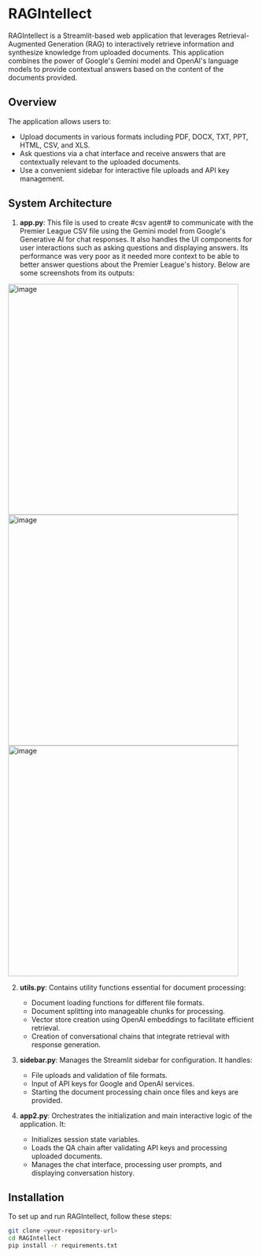 # RAGIntellect

RAGIntellect is a Streamlit-based web application that leverages Retrieval-Augmented Generation (RAG) to interactively retrieve information and synthesize knowledge from uploaded documents. This application combines the power of Google's Gemini model and OpenAI's language models to provide contextual answers based on the content of the documents provided.

## Overview

The application allows users to:
- Upload documents in various formats including PDF, DOCX, TXT, PPT, HTML, CSV, and XLS.
- Ask questions via a chat interface and receive answers that are contextually relevant to the uploaded documents.
- Use a convenient sidebar for interactive file uploads and API key management.

## System Architecture

1. **app.py**: This file is used to create #csv agent# to communicate with the Premier League CSV file using the Gemini model from Google's Generative AI for chat responses. It also handles the UI components for user interactions such as asking questions and displaying answers. Its performance was very poor as it needed more context to be able to better answer questions about the Premier League's history. Below are some screenshots from its outputs:

<img width="468" alt="image" src="https://github.com/osebom/rag_multiple_docs/assets/40761922/aa393f30-39e6-4b9f-abd9-b784cabc28a0">
<img width="468" alt="image" src="https://github.com/osebom/rag_multiple_docs/assets/40761922/947cadaf-9f7d-4993-b104-1c1b59f4baa3">
<img width="468" alt="image" src="https://github.com/osebom/rag_multiple_docs/assets/40761922/9f25a53f-5dfc-4d51-865d-ea131d9f47df">


2. **utils.py**: Contains utility functions essential for document processing:
   - Document loading functions for different file formats.
   - Document splitting into manageable chunks for processing.
   - Vector store creation using OpenAI embeddings to facilitate efficient retrieval.
   - Creation of conversational chains that integrate retrieval with response generation.

3. **sidebar.py**: Manages the Streamlit sidebar for configuration. It handles:
   - File uploads and validation of file formats.
   - Input of API keys for Google and OpenAI services.
   - Starting the document processing chain once files and keys are provided.

4. **app2.py**: Orchestrates the initialization and main interactive logic of the application. It:
   - Initializes session state variables.
   - Loads the QA chain after validating API keys and processing uploaded documents.
   - Manages the chat interface, processing user prompts, and displaying conversation history.

## Installation

To set up and run RAGIntellect, follow these steps:

```bash
git clone <your-repository-url>
cd RAGIntellect
pip install -r requirements.txt

